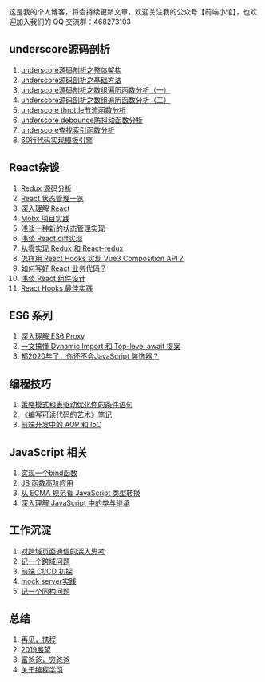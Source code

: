 这是我的个人博客，将会持续更新文章，欢迎关注我的公众号【前端小馆】，也欢迎加入我们的 QQ 交流群：468273103

## underscore源码剖析

 1. [underscore源码剖析之整体架构][1]
 2. [underscore源码剖析之基础方法][2]
 3. [underscore源码剖析之数组遍历函数分析（一）][3]
 4. [underscore源码剖析之数组遍历函数分析（二）][4]
 5. [underscore throttle节流函数分析][5]
 6. [underscore debounce防抖动函数分析][6]
 7. [underscore查找索引函数分析][7]
 8. [60行代码实现模板引擎][8]

## React杂谈

 1. [Redux 源码分析][9]
 2. [React 状态管理一览][10]
 3. [深入理解 React][11]
 4. [Mobx 项目实践][12]
 5. [浅谈一种新的状态管理实现][13]  
 6. [浅谈 React diff实现][14]
 7. [从零实现 Redux 和 React-redux][15]
 8. [怎样用 React Hooks 实现 Vue3 Composition API？][16]
 9. [如何写好 React 业务代码？][17]
 10. [浅谈 React 组件设计](https://github.com/yinguangyao/blog/issues/40)
 11. [React Hooks 最佳实践](https://zhuanlan.zhihu.com/p/136171624)

## ES6 系列
 1. [深入理解 ES6 Proxy](https://github.com/yinguangyao/blog/issues/41)
 2. [一文搞懂 Dynamic Import 和 Top-level await 提案](https://github.com/yinguangyao/blog/issues/38)
 3. [都2020年了，你还不会JavaScript 装饰器？](https://github.com/yinguangyao/blog/issues/34)
## 编程技巧

 1. [策略模式和表驱动优化你的条件语句][18]
 2. [《编写可读代码的艺术》笔记][20]
 3. [前端开发中的 AOP 和 IoC](https://github.com/yinguangyao/blog/issues/39) 

## JavaScript 相关

 1. [实现一个bind函数][19]
 2. [JS 函数高阶应用][21]
 5. [从 ECMA 规范看 JavaScript 类型转换][22]
 6. [深入理解 JavaScript 中的类与继承][23]
 
## 工作沉淀
 1. [对跨域页面通信的深入思考][24]
 2. [记一个跨域问题][25]
 3. [前端 CI/CD 初探][26]
 4. [mock server实践][27]
 5. [记一个同构问题](https://github.com/yinguangyao/blog/issues/42)
 
## 总结

 1. [再见，携程][28]
 2. [2019展望][29]
 3. [富爸爸，穷爸爸][30]
 4. [关于编程学习][31]



  [1]: https://github.com/yinguangyao/blog/issues/7
  [2]: https://github.com/yinguangyao/blog/issues/15
  [3]: https://github.com/yinguangyao/blog/issues/16
  [4]: https://github.com/yinguangyao/blog/issues/17
  [5]: https://github.com/yinguangyao/blog/issues/18
  [6]: https://github.com/yinguangyao/blog/issues/19
  [7]: https://github.com/yinguangyao/blog/issues/20
  [8]: https://github.com/yinguangyao/blog/issues/4
  [9]: https://github.com/yinguangyao/blog/issues/6
  [10]: https://github.com/yinguangyao/blog/issues/13
  [11]: https://github.com/yinguangyao/blog/issues/10
  [12]: https://github.com/yinguangyao/blog/issues/9
  [13]: https://github.com/yinguangyao/blog/issues/26
  [14]: https://github.com/yinguangyao/blog/issues/27
  [15]: https://github.com/yinguangyao/blog/issues/35
  [16]: https://github.com/yinguangyao/blog/issues/37
  [17]: https://github.com/yinguangyao/blog/issues/23
  [18]: https://github.com/yinguangyao/blog/issues/14
  [19]: https://github.com/yinguangyao/blog/issues/5
  [20]: https://github.com/yinguangyao/blog/issues/1
  [21]: https://github.com/yinguangyao/blog/issues/3
  [22]: https://github.com/yinguangyao/blog/issues/30
  [23]: https://github.com/yinguangyao/blog/issues/29
  [24]: https://github.com/yinguangyao/blog/issues/33
  [25]: https://github.com/yinguangyao/blog/issues/32
  [26]: http://share.gyyin.top/Shopee/CI.html
  [27]: https://github.com/yinguangyao/blog/issues/28
  [28]: https://github.com/yinguangyao/blog/issues/24
  [29]: https://github.com/yinguangyao/blog/issues/21
  [30]: https://github.com/yinguangyao/blog/issues/25
  [31]: https://github.com/yinguangyao/blog/issues/31
